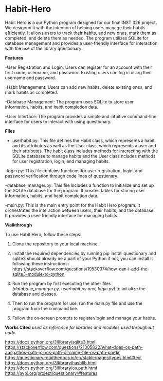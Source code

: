# Habit-Hero
Habit Hero is a our Python program designed for our final INST 326 project. We designed it with the intention of helping users manage their habits efficiently. It allows users to track their habits, add new ones, mark them as completed, and delete them as needed. The program utilizes SQLite for database management and provides a user-friendly interface for interaction with the use of the library questionary.

**Features**

-User Registration and Login: Users can register for an account with their first name, username, and password. Existing users can log in using their username and password.

-Habit Management: Users can add new habits, delete existing ones, and mark habits as completed.

-Database Management: The program uses SQLite to store user information, habits, and habit completion data.

-User Interface: The program provides a simple and intuitive command-line interface for users to interact with using questionary.

**Files**

* userhabit.py: This file defines the Habit class, which represents a habit and its attributes as well as the User class, which represents a user and their attributes. The habit class includes methods for interacting with the SQLite database to manage habits and the User class ncludes methods for user registration, login, and managing habits.

-login.py: This file contains functions for user registration, login, and password verification through code lines of questionary.

-database_manager.py: This file includes a function to initialize and set up the SQLite database for the program. It creates tables for storing user information, habits, and habit completion data.

-main.py: This is the main entry point for the Habit Hero program. It orchestrates the interaction between users, their habits, and the database. It provides a user-friendly interface for managing habits.

**Walkthrough**

To use Habit Hero, follow these steps:

1. Clone the repository to your local machine.

2. Install the required dependencies by running pip install questionary and sqlite3 should already be a part of your Python if not, you can install it following these instructions:
https://stackoverflow.com/questions/19530974/how-can-i-add-the-sqlite3-module-to-python

3. Run the program by first executing the other files *(database_manager.py, userhabit.py and, login.py)* to initialize the database and classes.
   
5. Then to run the program for use, run the main.py file and use the program from the command line.

6. Follow the on-screen prompts to register/login and manage your habits.


**Works Cited** 
*used as reference for libraries and modules used throughout code*

https://docs.python.org/3/library/sqlite3.html
https://stackoverflow.com/questions/21005822/what-does-os-path-abspathos-path-joinos-path-dirname-file-os-path-pardir 
https://questionary.readthedocs.io/en/stable/pages/types.html#text 
https://docs.python.org/3/library/hashlib.html 
https://docs.python.org/3/library/os.path.html 
https://pypi.org/project/questionary/#features 
